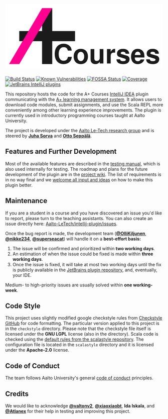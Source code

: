 # ![A+ Courses logo](images/logo_courses_border.svg)

[![Build Status](https://travis-ci.com/Aalto-LeTech/intellij-plugin.svg?branch=test)](https://travis-ci.com/Aalto-LeTech/intellij-plugin)
[![Known Vulnerabilities](https://snyk.io/test/github/Aalto-LeTech/intellij-plugin/badge.svg?targetFile=build.gradle)](https://snyk.io/test/github/Aalto-LeTech/intellij-plugin?targetFile=build.gradle)
[![FOSSA Status](https://app.fossa.com/api/projects/git%2Bgithub.com%2FAalto-LeTech%2Fintellij-plugin.svg?type=shield)](https://app.fossa.com/projects/git%2Bgithub.com%2FAalto-LeTech%2Fintellij-plugin)
[![Coverage](https://sonarcloud.io/api/project_badges/measure?project=Aalto-LeTech_intellij-plugin&metric=coverage)](https://sonarcloud.io/dashboard?id=Aalto-LeTech_intellij-plugin)
[![JetBrains IntelliJ plugins](https://img.shields.io/jetbrains/plugin/d/13634-a-plugin-for-intellij?label=plugin%20downloads)](https://plugins.jetbrains.com/plugin/13634-a-plugin-for-intellij)

This repository hosts the code for the A+ Courses [IntelliJ IDEA](https://www.jetbrains.com/idea/) plugin communicating with the [A+ learning management system](https://apluslms.github.io/). It allows users to download code modules, submit assignments, and use the Scala REPL more conveniently among other learning experience improvements. The plugin is currently used in introductory programming courses taught at Aalto University.

The project is developed under the [Aalto Le-Tech research group](https://research.cs.aalto.fi/LeTech/) and is steered by **[Juha Sorva](https://github.com/jsorva)** and **[Otto Seppälä](https://github.com/oseppala)**.

## Features and Further Development

Most of the available features are described in the [testing manual](https://github.com/Aalto-LeTech/intellij-plugin/blob/master/TESTING.md), which is also used internally for testing. The roadmap and plans for the future development of the plugin are in the [project wiki](https://github.com/Aalto-LeTech/intellij-plugin/wiki/Requirements). The list of requirements is in no way final and we [welcome all input and ideas](https://github.com/Aalto-LeTech/intellij-plugin/issues/new/choose) on how to make this plugin better.

## Maintenance

If you are a student in a course and you have discovered an issue you'd like to report, please turn to the teaching assistants. You can also create an issue directly here: [Aalto-LeTech/intellij-plugin/issues](https://github.com/Aalto-LeTech/intellij-plugin/issues).

Once the bug report is made, the development team (**[@OlliKiljunen](https://github.com/OlliKiljunen)**, **[@nikke234](https://github.com/nikke234)**, **[@superseacat](https://github.com/superseacat)**) will handle it on a **best-effort basis:**

1. The issue will be confirmed and prioritized within **two working days**.
2. An estimation of when the issue could be fixed is made within **three working days**.
3. Once the issue is fixed, it will take at most two working days until the fix is publicly available in the [JetBrains plugin repository](https://plugins.jetbrains.com/plugin/13634-a-courses), 
and, eventually, your IDE.

Medium- to high-priority issues are usually solved within **one working-week**.

## Code Style

This project uses slightly modified google checkstyle rules from [Checkstyle GitHub](https://github.com/checkstyle/checkstyle/blob/checkstyle-8.12/src/main/resources/google_checks.xml) for code formatting. The particular version applied to this project is in the  `checkstyle` directory. Please note that the checkstyle file itself is licensed under the **GNU LGPL** license (also in the directory). Scala code is checked using the [default rules from the scalastyle repository](https://github.com/scalastyle/scalastyle/blob/master/src/main/resources/default_config.xml). The configuration file is located in the `scalastyle` directory and it is licensed under the **Apache-2.0** license.  

## Code of Conduct

The team follows Aalto University's general [code of conduct](https://www.aalto.fi/en/aalto-university/code-of-conduct) principles.

## Credits

We would like to acknowledge **[@valtonv2](https://github.com/valtonv2)**, **[@xiaoxiaobt](https://github.com/xiaoxiaobt)**, **Ida Iskala**, and **[@Atlanex](https://github.com/Atlanex)** for their help in testing and improving this project.
